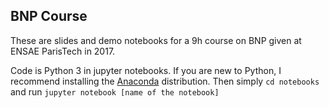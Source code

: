 ## BNP Course

These are slides and demo notebooks for a 9h course on BNP given at ENSAE ParisTech in 2017.

Code is Python 3 in jupyter notebooks. If you are new to Python, I recommend installing the [Anaconda](https://www.anaconda.com/download/#macos) distribution. Then simply
`cd notebooks`
and run
`jupyter notebook [name of the notebook]`

